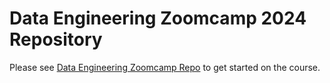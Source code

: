 # Data Engineering Zoomcamp 2024 Repository

Please see [Data Engineering Zoomcamp Repo](https://github.com/DataTalksClub/data-engineering-zoomcamp) to get started on the course.





